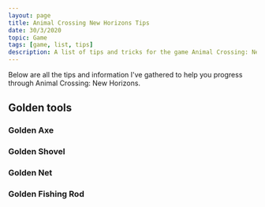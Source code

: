 ```yaml
---
layout: page
title: Animal Crossing New Horizons Tips
date: 30/3/2020
topic: Game
tags: [game, list, tips]
description: A list of tips and tricks for the game Animal Crossing: New Horizons on the Nintendo Switch
---
```


Below are all the tips and information I've gathered to help you progress through Animal Crossing: New Horizons.

## Golden tools

### Golden Axe

### Golden Shovel

### Golden Net

### Golden Fishing Rod
